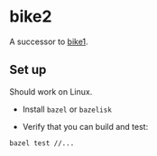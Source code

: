 # bike2

A successor to [bike1](https://github.com/oliverlee/robot.bicycle).

## Set up

Should work on Linux.

* Install `bazel` or `bazelisk`

* Verify that you can build and test:
```sh
bazel test //...
```

